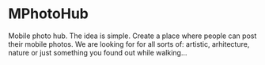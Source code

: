 # MPhotoHub
Mobile photo hub.
The idea is simple. Create a place where people can post their mobile photos. We are looking for for all sorts of: artistic, arhitecture, nature or just something you found out while walking...
